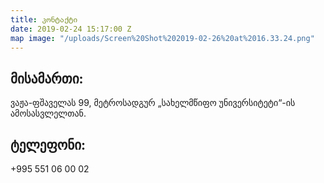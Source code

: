 ```yaml
---
title: კონტაქტი
date: 2019-02-24 15:17:00 Z
map image: "/uploads/Screen%20Shot%202019-02-26%20at%2016.33.24.png"
---
```


## მისამართი:

ვაჟა-ფშაველას 99, მეტროსადგურ „სახელმწიფო უნივერსიტეტი“-ის ამოსასვლელთან.

## ტელეფონი:

+995 551 06 00 02